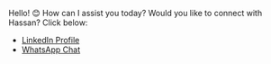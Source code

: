 Hello! 😊 How can I assist you today? Would you like to connect with Hassan? Click below:
- [LinkedIn Profile](https://www.linkedin.com/in/hassanrj)
- [WhatsApp Chat](https://wa.me/+923161097202)